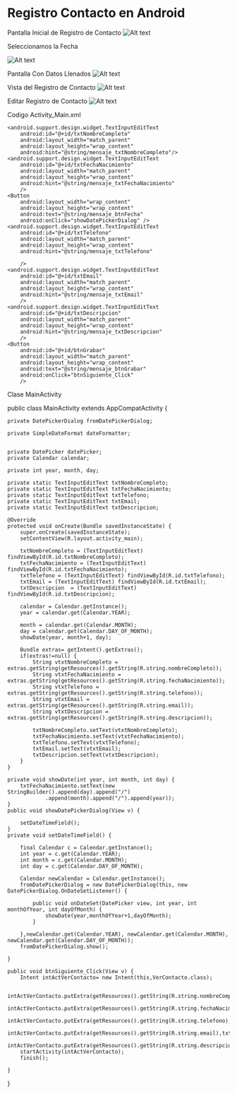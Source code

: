 # Registro Contacto en Android

Pantalla Inicial de Registro de Contacto
![Alt text](https://cloud.githubusercontent.com/assets/17391733/18820524/da02fc02-8363-11e6-831a-e2f4be49b977.png)

Seleccionamos la Fecha

![Alt text](https://cloud.githubusercontent.com/assets/17391733/18820582/7f8d556e-8364-11e6-99cf-522824a351d2.png)

Pantalla Con Datos Llenados
![Alt text](https://cloud.githubusercontent.com/assets/17391733/18820595/98dfceac-8364-11e6-9b67-7a86cf4e6fc9.png)

Vista del Registro de Contacto
![Alt text](https://cloud.githubusercontent.com/assets/17391733/18820623/c87c2bba-8364-11e6-8c21-282938a33c08.png)

Editar Registro de Contacto
![Alt text](https://cloud.githubusercontent.com/assets/17391733/18820595/98dfceac-8364-11e6-9b67-7a86cf4e6fc9.png)

Codigo Activity_Main.xml

<?xml version="1.0" encoding="utf-8"?>
<LinearLayout xmlns:android="http://schemas.android.com/apk/res/android"
    xmlns:tools="http://schemas.android.com/tools"
    android:layout_width="match_parent"
    android:layout_height="match_parent"
    android:paddingBottom="@dimen/activity_vertical_margin"
    android:paddingLeft="@dimen/activity_horizontal_margin"
    android:paddingRight="@dimen/activity_horizontal_margin"
    android:paddingTop="@dimen/activity_vertical_margin"
    android:orientation="vertical"
    tools:context="com.henrymeza.registrocontacto.MainActivity">

    <android.support.design.widget.TextInputEditText
        android:id="@+id/txtNombreCompleto"
        android:layout_width="match_parent"
        android:layout_height="wrap_content"
        android:hint="@string/mensaje_txtNombreCompleto"/>
    <android.support.design.widget.TextInputEditText
        android:id="@+id/txtFechaNacimiento"
        android:layout_width="match_parent"
        android:layout_height="wrap_content"
        android:hint="@string/mensaje_txtFechaNacimiento"
        />
    <Button
        android:layout_width="wrap_content"
        android:layout_height="wrap_content"
        android:text="@string/mensaje_btnFecha"
        android:onClick="showDatePickerDialog" />
    <android.support.design.widget.TextInputEditText
        android:id="@+id/txtTelefono"
        android:layout_width="match_parent"
        android:layout_height="wrap_content"
        android:hint="@string/mensaje_txtTelefono"

        />
    <android.support.design.widget.TextInputEditText
        android:id="@+id/txtEmail"
        android:layout_width="match_parent"
        android:layout_height="wrap_content"
        android:hint="@string/mensaje_txtEmail"
        />
    <android.support.design.widget.TextInputEditText
        android:id="@+id/txtDescripcion"
        android:layout_width="match_parent"
        android:layout_height="wrap_content"
        android:hint="@string/mensaje_txtDescripcion"
        />
    <Button
        android:id="@+id/btnGrabar"
        android:layout_width="match_parent"
        android:layout_height="wrap_content"
        android:text="@string/mensaje_btnGrabar"
        android:onClick="btnSiguiente_Click"
        />
</LinearLayout>

Clase MainActivity


public class MainActivity extends AppCompatActivity {

    private DatePickerDialog fromDatePickerDialog;

    private SimpleDateFormat dateFormatter;


    private DatePicker datePicker;
    private Calendar calendar;

    private int year, month, day;

    private static TextInputEditText txtNombreCompleto;
    private static TextInputEditText txtFechaNacimiento;
    private static TextInputEditText txtTelefono;
    private static TextInputEditText txtEmail;
    private static TextInputEditText txtDescripcion;

    @Override
    protected void onCreate(Bundle savedInstanceState) {
        super.onCreate(savedInstanceState);
        setContentView(R.layout.activity_main);

        txtNombreCompleto = (TextInputEditText) findViewById(R.id.txtNombreCompleto);
        txtFechaNacimiento = (TextInputEditText) findViewById(R.id.txtFechaNacimiento);
        txtTelefono = (TextInputEditText) findViewById(R.id.txtTelefono);
        txtEmail = (TextInputEditText) findViewById(R.id.txtEmail);
        txtDescripcion  = (TextInputEditText) findViewById(R.id.txtDescripcion);

        calendar = Calendar.getInstance();
        year = calendar.get(Calendar.YEAR);

        month = calendar.get(Calendar.MONTH);
        day = calendar.get(Calendar.DAY_OF_MONTH);
        showDate(year, month+1, day);

        Bundle extras= getIntent().getExtras();
        if(extras!=null) {
            String vtxtNombreCompleto = extras.getString(getResources().getString(R.string.nombreCompleto));
            String vtxtFechaNacimiento = extras.getString(getResources().getString(R.string.fechaNacimiento));
            String vtxtTelefono = extras.getString(getResources().getString(R.string.telefono));
            String vtxtEmail = extras.getString(getResources().getString(R.string.email));
            String vtxtDescripcion = extras.getString(getResources().getString(R.string.descripcion));

            txtNombreCompleto.setText(vtxtNombreCompleto);
            txtFechaNacimiento.setText(vtxtFechaNacimiento);
            txtTelefono.setText(vtxtTelefono);
            txtEmail.setText(vtxtEmail);
            txtDescripcion.setText(vtxtDescripcion);
        }
    }

    private void showDate(int year, int month, int day) {
        txtFechaNacimiento.setText(new StringBuilder().append(day).append("/")
                .append(month).append("/").append(year));
    }
    public void showDatePickerDialog(View v) {

        setDateTimeField();
    }
    private void setDateTimeField() {

        final Calendar c = Calendar.getInstance();
        int year = c.get(Calendar.YEAR);
        int month = c.get(Calendar.MONTH);
        int day = c.get(Calendar.DAY_OF_MONTH);

        Calendar newCalendar = Calendar.getInstance();
        fromDatePickerDialog = new DatePickerDialog(this, new DatePickerDialog.OnDateSetListener() {

            public void onDateSet(DatePicker view, int year, int monthOfYear, int dayOfMonth) {
                showDate(year,monthOfYear+1,dayOfMonth);
            }

        },newCalendar.get(Calendar.YEAR), newCalendar.get(Calendar.MONTH), newCalendar.get(Calendar.DAY_OF_MONTH));
        fromDatePickerDialog.show();

    }

    public void btnSiguiente_Click(View v) {
        Intent intActVerContacto= new Intent(this,VerContacto.class);

        intActVerContacto.putExtra(getResources().getString(R.string.nombreCompleto),txtNombreCompleto.getText().toString());
        intActVerContacto.putExtra(getResources().getString(R.string.fechaNacimiento),txtFechaNacimiento.getText().toString());
        intActVerContacto.putExtra(getResources().getString(R.string.telefono),txtTelefono.getText().toString());
        intActVerContacto.putExtra(getResources().getString(R.string.email),txtEmail.getText().toString());
        intActVerContacto.putExtra(getResources().getString(R.string.descripcion),txtDescripcion.getText().toString());
        startActivity(intActVerContacto);
        finish();

    }

}
